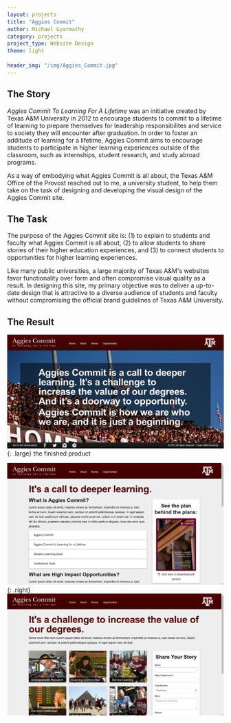 ```yaml
---
layout: projects
title: "Aggies Commit"
author: Michael Gyarmathy
category: projects
project_type: Website Design
theme: light

header_img: "/img/Aggies_Commit.jpg"
---
```


<h2>The Story</h2>

_Aggies Commit To Learning For A Lifetime_ was an initiative created by Texas A&M University 
in 2012 to encourage students to commit to a lifetime of learning to prepare themselves 
for leadership responsibilites and service to society they will encounter after graduation. 
In order to foster an additude of learning for a lifetime, Aggies Commit aims to encourage 
students to participate in higher learning experiences outside of the classroom, 
such as internships, student research, and study abroad programs.

As a way of embodying what Aggies Commit is all about, the Texas A&M Office of the Provost 
reached out to me, a university student, to help them take on the task of designing and 
developing the visual design of the Aggies Commit site.

## The Task

The purpose of the Aggies Commit site is: (1) to explain to students and faculty what Aggies 
Commit is all about, (2) to allow students to share stories of their higher education experiences, 
and (3) to connect students to opportunities for higher learning experiences. 

Like many public universities, a large majority of Texas A&M's websites favor functionality 
over form and often compromise visual quality as a result. In designing this site, my primary 
objective was to deliver a up-to-date design that is attractive to a diverse audience of students and 
faculty without compromising the official brand guidelines of Texas A&M University.

## The Result

![](/img/aggies-commit-home.png){: .large} <span class="caption">the finished product</span>

<!--Leveraging a powerful CSS framework called Twitter Bootstrap, I was able to deliver -->

![](/img/aggies-commit-about.png){: .right}
![](/img/aggies-commit-stories.png)
